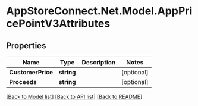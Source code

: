 # AppStoreConnect.Net.Model.AppPricePointV3Attributes

## Properties

Name | Type | Description | Notes
------------ | ------------- | ------------- | -------------
**CustomerPrice** | **string** |  | [optional] 
**Proceeds** | **string** |  | [optional] 

[[Back to Model list]](../README.md#documentation-for-models) [[Back to API list]](../README.md#documentation-for-api-endpoints) [[Back to README]](../README.md)

